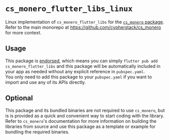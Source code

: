 # `cs_monero_flutter_libs_linux`
Linux implementation of `cs_monero_flutter_libs` for the 
[`cs_monero` package](https://pub.dev/packages/cs_salvium).  Refer to the main 
monorepo at https://github.com/cypherstack/cs_monero for more context.

## Usage
This package is [endorsed](https://flutter.dev/to/endorsed-federated-plugin), which means you can simply
`flutter pub add cs_monero_flutter_libs` and this package will be automatically
included in your app as needed without any explicit reference in `pubspec.yaml`.  
You only need to add this package to your `pubspec.yaml` if you want to import
and use any of its APIs directly.

## Optional
This package and its bundled binaries are not required to use `cs_monero`, but 
is is provided as a quick and convenient way to start coding with the library.  
Refer to `cs_monero`'s documentation for more information on building the 
libraries from source and use this package as a template or example for bundling 
the required binaries.

